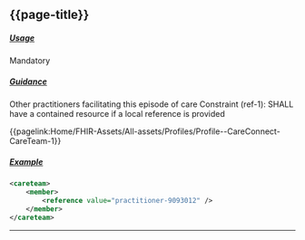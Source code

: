 ## {{page-title}}

<h5><ins>Usage</ins></h5>

<span class="mro-circle mandatory" title="Mandatory"></span> Mandatory


<h5><ins>Guidance</ins></h5>

Other practitioners facilitating this episode of care
Constraint (ref-1): SHALL have a contained resource if a local reference is provided

<i class="fa fa-link"></i> {{pagelink:Home/FHIR-Assets/All-assets/Profiles/Profile--CareConnect-CareTeam-1}}

<h5><ins>Example</ins></h5>

```xml
<careteam>
    <member>
        <reference value="practitioner-9093012" />
    </member>
</careteam>
```

---